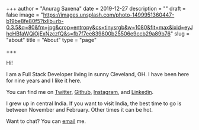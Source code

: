 +++
author = "Anurag Saxena"
date = 2019-12-27
description = ""
draft = false
image = "https://images.unsplash.com/photo-1499951360447-b19be8fe80f5?ixlib=rb-0.3.5&q=80&fm=jpg&crop=entropy&cs=tinysrgb&w=1080&fit=max&ixid=eyJhcHBfaWQiOjExNzczfQ&s=fb7f7ee839800b25506e9ccb29a89b76"
slug = "about"
title = "About"
type = "page"

+++


Hi!

I am a Full Stack Developer living in sunny Cleveland, OH. I have been here for nine years and I like it here.

You can find me on [Twitter](https://twitter.com/_asaxena), [Github](https://github.com/saxenanurag), [Instagram](https://www.instagram.com/asaxena112/), and [Linkedin](https://www.linkedin.com/in/anurags85/).

I grew up in central India. If you want to visit India, the best time to go is between November and February. Other times it can be hot. 

Want to chat? You can [email](mailto:mail@anurag.codes) me.

